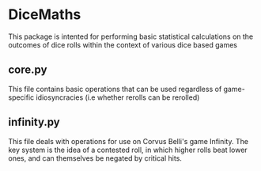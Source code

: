 # DiceMaths

This package is intented for performing basic statistical calculations on the outcomes of dice rolls within the context of various dice based games

## core.py

This file contains basic operations that can be used regardless of game-specific idiosyncracies (i.e whether rerolls can be rerolled)

## infinity.py

This file deals with operations for use on Corvus Belli's game Infinity. The key system is the idea of a contested roll, in which higher rolls beat lower ones, and can themselves be negated by critical hits.
